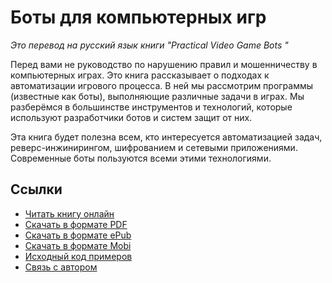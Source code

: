 # Боты для компьютерных игр

*Это перевод на русский язык книги "Practical Video Game Bots "*

Перед вами не руководство по нарушению правил и мошенничеству в компьютерных играх. Это книга рассказывает о подходах к автоматизации игрового процесса. В ней мы рассмотрим программы (известные как боты), выполняющие различные задачи в играх. Мы разберёмся в большинстве инструментов и технологий, которые используют разработчики ботов и систем защит от них.

Эта книга будет полезна всем, кто интересуется автоматизацией задач, реверс-инжинирингом, шифрованием и сетевыми приложениями. Современные боты пользуются всеми этими технологиями.

## Ссылки

* [Читать книгу онлайн](https://ellysh.gitbooks.io/video-game-bots-ru/content)
* [Скачать в формате PDF](https://legacy.gitbook.com/download/pdf/book/ellysh/video-game-bots-ru)
* [Скачать в формате ePub](https://legacy.gitbook.com/download/epub/book/ellysh/video-game-bots-ru)
* [Скачать в формате Mobi](https://legacy.gitbook.com/download/mobi/book/ellysh/video-game-bots-ru)
* [Исходный код примеров](https://github.com/ellysh/practical-video-game-bots)
* [Связь с автором](mailto:petrsum@gmail.com)
